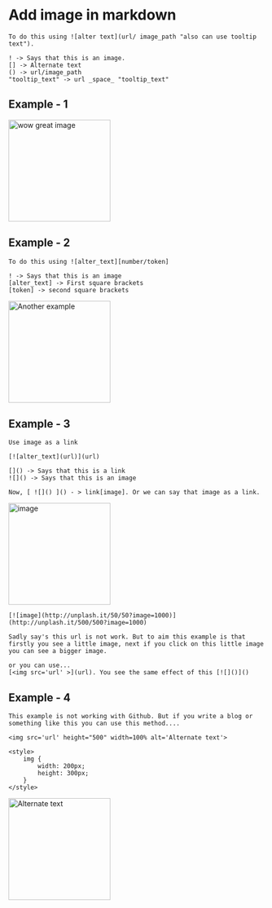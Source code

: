 # Add image in markdown
    To do this using ![alter text](url/ image_path "also can use tooltip text"). 

    ! -> Says that this is an image.
    [] -> Alternate text
    () -> url/image_path
    "tooltip_text" -> url _space_ "tooltip_text"

## Example - 1
![wow great image](https://external-content.duckduckgo.com/iu/?u=https%3A%2F%2Ftse2.mm.bing.net%2Fth%3Fid%3DOIP.XBAG1kug3kec2UtrvkZ4EQHaEK%26pid%3DApi&f=1 "This is the tooltip")

## Example - 2
    To do this using ![alter_text][number/token]
    
    ! -> Says that this is an image
    [alter_text] -> First square brackets
    [token] -> second square brackets

![Another example][image_path]

[image_path]: https://external-content.duckduckgo.com/iu/?u=https%3A%2F%2Ftse1.mm.bing.net%2Fth%3Fid%3DOIP.sV7tva-728oySeOUL0-vOwHaHa%26pid%3DApi&f=1

## Example - 3
    Use image as a link

    [![alter_text](url)](url)

    []() -> Says that this is a link
    ![]() -> Says that this is an image
    
    Now, [ ![]() ]() - > link[image]. Or we can say that image as a link.


[![image](http://unplash.it/50/50?image=1000)](http://unplash.it/500/500?image=1000)

    [![image](http://unplash.it/50/50?image=1000)](http://unplash.it/500/500?image=1000)

    Sadly say's this url is not work. But to aim this example is that firstly you see a little image, next if you click on this little image you can see a bigger image.

    or you can use...
    [<img src='url' >](url). You see the same effect of this [![]()]()

## Example - 4
    This example is not working with Github. But if you write a blog or something like this you can use this method....

    <img src='url' height="500" width=100% alt='Alternate text'>

    <style>
        img {
            width: 200px;
            height: 300px;
        }
    </style>

<img src='https://upload.wikimedia.org/wikipedia/commons/thumb/d/d6/%D0%9A%D0%BE%D0%BC%D0%BF%D0%BB%D0%B5%D0%BA%D1%81_%D0%9C%D0%B8%D1%80%D1%81%D0%BA%D0%BE%D0%B3%D0%BE_%D0%B7%D0%B0%D0%BC%D0%BA%D0%B0.JPG/1628px-%D0%9A%D0%BE%D0%BC%D0%BF%D0%BB%D0%B5%D0%BA%D1%81_%D0%9C%D0%B8%D1%80%D1%81%D0%BA%D0%BE%D0%B3%D0%BE_%D0%B7%D0%B0%D0%BC%D0%BA%D0%B0.JPG' height="500" width=100% alt='Alternate text'>

<style>
    img {
        width: 200px;
        height: 200px;
    }
</style>